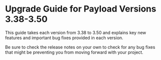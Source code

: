 # Upgrade Guide for Payload Versions 3.38-3.50

This guide takes each version from 3.38 to 3.50 and explains key new features and important bug fixes provided in each version.

Be sure to check the release notes on your own to check for any bug fixes that might be preventing you from moving forward with your project.